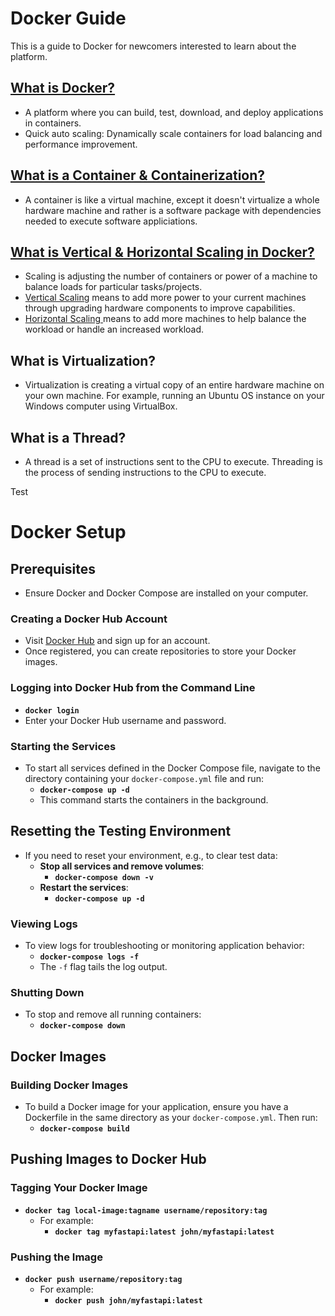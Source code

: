 # Docker Guide

This is a guide to Docker for newcomers interested to learn about the platform. 


## <ins> What is Docker? <ins>

- A platform where you can build, test, download, and deploy applications in containers.
- Quick auto scaling: Dynamically scale containers for load balancing and performance improvement. 

## <ins> What is a Container & Containerization? <ins> 
- A container is like a virtual machine, except it doesn't virtualize a whole hardware machine and rather is a software package with dependencies needed to execute software appliciations.

## <ins> What is Vertical & Horizontal Scaling in Docker? <ins> 

- Scaling is adjusting the number of containers or power of a machine to balance loads for particular tasks/projects. 
- <u>Vertical Scaling</u> means to add more power to your current machines through upgrading hardware components to improve capabilities.
- <u>Horizontal Scaling </u> means to add more machines to help balance the workload or handle an increased workload.  

##  What is Virtualization?  

- Virtualization is creating a virtual copy of an entire hardware machine on your own machine. For example, running an Ubuntu OS instance on your Windows computer using VirtualBox.

## What is a Thread?

- A thread is a set of instructions sent to the CPU to execute. Threading is the process of sending instructions to the CPU to execute. 
 
Test
# Docker Setup

## Prerequisites
- Ensure Docker and Docker Compose are installed on your computer.

### Creating a Docker Hub Account
- Visit [Docker Hub](https://hub.docker.com/) and sign up for an account.
- Once registered, you can create repositories to store your Docker images.

### Logging into Docker Hub from the Command Line
- **`docker login`**
- Enter your Docker Hub username and password.

### Starting the Services
- To start all services defined in the Docker Compose file, navigate to the directory containing your `docker-compose.yml` file and run:
  - **`docker-compose up -d`**
  - This command starts the containers in the background.

## Resetting the Testing Environment
- If you need to reset your environment, e.g., to clear test data:
  - **Stop all services and remove volumes**:
    - **`docker-compose down -v`**
  - **Restart the services**:
    - **`docker-compose up -d`**

### Viewing Logs
- To view logs for troubleshooting or monitoring application behavior:
  - **`docker-compose logs -f`**
  - The `-f` flag tails the log output.

### Shutting Down
- To stop and remove all running containers:
  - **`docker-compose down`**

## Docker Images

### Building Docker Images
- To build a Docker image for your application, ensure you have a Dockerfile in the same directory as your `docker-compose.yml`. Then run:
  - **`docker-compose build`**

## Pushing Images to Docker Hub

### Tagging Your Docker Image
- **`docker tag local-image:tagname username/repository:tag`**
  - For example:
    - **`docker tag myfastapi:latest john/myfastapi:latest`**

### Pushing the Image
- **`docker push username/repository:tag`**
  - For example:
    - **`docker push john/myfastapi:latest`**
>
